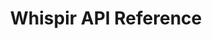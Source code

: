 ---
title: Whispir API Reference

language_tabs:
  - go: json
  - xml

toc_footers:
  - <a href='http://developer.whispir.com'>Sign Up for a Developer Key</a>
  - <a href='http://github.com/tripit/slate'>Documentation Powered by Slate</a>

includes:
  - intro
  - api-access
  - rate-limiting
  - messages
  - errors

search: true
---